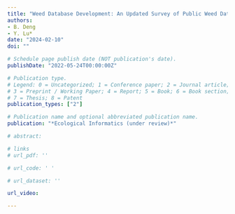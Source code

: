```yaml
---
title: "Weed Database Development: An Updated Survey of Public Weed Datasets and Cross-Season Weed Detection Adaptation"
authors: 
- B. Deng
- Y. Lu* 
date: "2024-02-10"
doi: ""

# Schedule page publish date (NOT publication's date).
publishDate: "2022-05-24T00:00:00Z"

# Publication type.
# Legend: 0 = Uncategorized; 1 = Conference paper; 2 = Journal article;
# 3 = Preprint / Working Paper; 4 = Report; 5 = Book; 6 = Book section;
# 7 = Thesis; 8 = Patent
publication_types: ["2"]

# Publication name and optional abbreviated publication name.
publication: "*Ecological Informatics (under review)*"

# abstract: 

# links
# url_pdf: ''

# url_code: ' '

# url_dataset: ''

url_video: 

---
```

